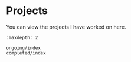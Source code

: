 # Projects

You can view the projects I have worked on here.
 
```{toctree}
:maxdepth: 2

ongoing/index
completed/index
```